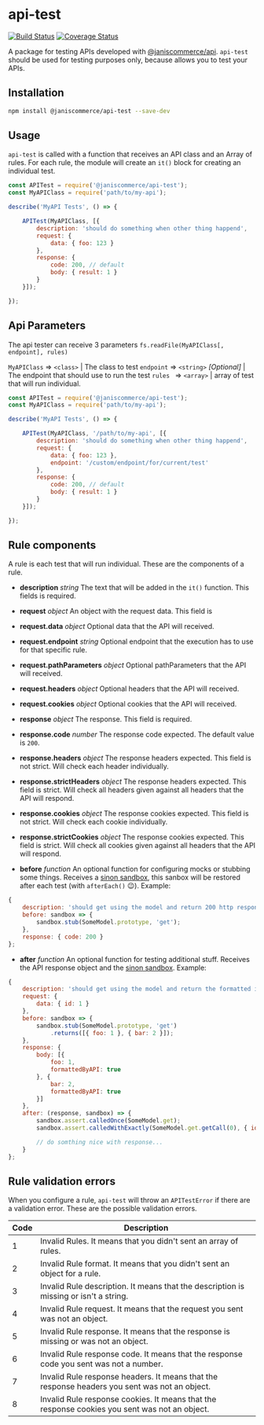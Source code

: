 # api-test

[![Build Status](https://travis-ci.org/janis-commerce/api-test.svg?branch=master)](https://travis-ci.org/janis-commerce/api-test)
[![Coverage Status](https://coveralls.io/repos/github/janis-commerce/api-test/badge.svg?branch=master)](https://coveralls.io/github/janis-commerce/api-test?branch=master)

A package for testing APIs developed with [@janiscommerce/api](https://www.npmjs.com/package/@janiscommerce/api).
`api-test` should be used for testing purposes only, because allows you to test your APIs.

## Installation
```sh
npm install @janiscommerce/api-test --save-dev
```

## Usage
`api-test` is called with a function that receives an API class and an Array of rules.
For each rule, the module will create an `it()` block for creating an individual test.

```js
const APITest = require('@janiscommerce/api-test');
const MyAPIClass = require('path/to/my-api');

describe('MyAPI Tests', () => {

	APITest(MyAPIClass, [{
		description: 'should do something when other thing happend',
		request: {
			data: { foo: 123 }
		},
		response: {
			code: 200, // default
			body: { result: 1 }
		}
	}]);

});
```
## Api Parameters
The api tester can receive 3 parameters
`fs.readFile(MyAPIClass[, endpoint], rules) `

`MyAPIClass` => `<class>` | The class to test
`endpoint` => `<string>` *[Optional]* | The endpoint that should use to run the test
`rules ` => `<array>` | array of test that will run individual.

```js
const APITest = require('@janiscommerce/api-test');
const MyAPIClass = require('path/to/my-api');

describe('MyAPI Tests', () => {

	APITest(MyAPIClass, '/path/to/my-api', [{
		description: 'should do something when other thing happend',
		request: {
			data: { foo: 123 },
			endpoint: '/custom/endpoint/for/current/test'
		},
		response: {
			code: 200, // default
			body: { result: 1 }
		}
	}]);

});
```

## Rule components
A rule is each test that will run individual.
These are the components of a rule.

- **description** *string*
The text that will be added in the `it()` function. This fields is required.

- **request** *object*
An object with the request data. This field is

- **request.data** *object*
Optional data that the API will received.

- **request.endpoint** *string*
Optional endpoint that the execution has to use for that specific rule.

- **request.pathParameters** *object*
Optional pathParameters that the API will received.

- **request.headers** *object*
Optional headers that the API will received.

- **request.cookies** *object*
Optional cookies that the API will received.

- **response** *object*
The response. This field is required.

- **response.code** *number*
The response code expected. The default value is `200`.

- **response.headers** *object*
The response headers expected. This field is not strict. Will check each header individually.

- **response.strictHeaders** *object*
The response headers expected. This field is strict. Will check all headers given against all headers that the API will respond.

- **response.cookies** *object*
The response cookies expected. This field is not strict. Will check each cookie individually.

- **response.strictCookies** *object*
The response cookies expected. This field is strict. Will check all cookies given against all headers that the API will respond.

- **before** *function*
An optional function for configuring mocks or stubbing some things.
Receives a [sinon sandbox](https://sinonjs.org/releases/latest/sandbox/), this sanbox will be restored after each test (with `afterEach()` :wink:).
Example:
```js
{
	description: 'should get using the model and return 200 http response code',
	before: sandbox => {
		sandbox.stub(SomeModel.prototype, 'get');
	},
	response: { code: 200 }
};
```

- **after** *function*
An optional function for testing additional stuff.
Receives the API response object and the [sinon sandbox](https://sinonjs.org/releases/latest/sandbox/).
Example:
```js
{
	description: 'should get using the model and return the formatted items',
	request: {
		data: { id: 1 }
	},
	before: sandbox => {
		sandbox.stub(SomeModel.prototype, 'get')
			.returns([{ foo: 1 }, { bar: 2 }]);
	},
	response: {
		body: [{
			foo: 1,
			formattedByAPI: true
		}, {
			bar: 2,
			formattedByAPI: true
		}]
	},
	after: (response, sandbox) => {
		sandbox.assert.calledOnce(SomeModel.get);
		sandbox.assert.calledWithExactly(SomeModel.get.getCall(0), { id: 1 });

		// do somthing nice with response...
	}
};
```

## Rule validation errors
When you configure a rule, `api-test` will throw an `APITestError` if there are a validation error.
These are the possible validation errors.

|Code|Description|
|--|--|
|1|Invalid Rules. It means that you didn't sent an array of rules.|
|2|Invalid Rule format. It means that you didn't sent an object for a rule.|
|3|Invalid Rule description. It means that the description is missing or isn't a string.|
|4|Invalid Rule request. It means that the request you sent was not an object.|
|5|Invalid Rule response. It means that the response is missing or was not an object.|
|6|Invalid Rule response code. It means that the response code you sent was not a number.|
|7|Invalid Rule response headers. It means that the response headers you sent was not an object.|
|8|Invalid Rule response cookies. It means that the response cookies you sent was not an object.|